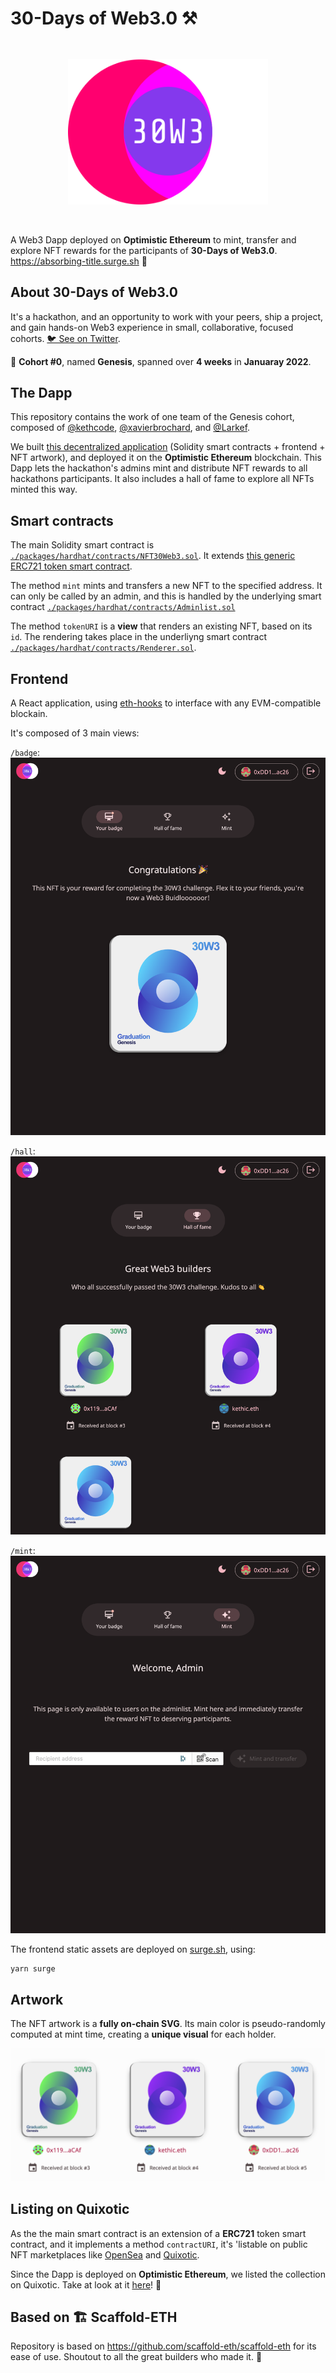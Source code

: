 # 30-Days of Web3.0 ⚒️

<div width="100%" style="display: flex; justify-content: center; margin: 3rem;">
    <img width="320px" aria-label="30-Days of Web3.0 Logo" src="./packages/react-app/src/illustrations/Logo.svg">
    </a>
</div>

A Web3 Dapp deployed on **Optimistic Ethereum** to mint, transfer and explore NFT rewards for the participants of **30-Days of Web3.0**. https://absorbing-title.surge.sh 👀

## About 30-Days of Web3.0

It's a hackathon, and an opportunity to work with your peers, ship a project, and gain hands-on Web3 experience in small, collaborative, focused cohorts. [🐦 See on Twitter](https://twitter.com/wslyvh/status/1472955969151848456?s=20&t=wyKcY1i61E7gKqr6kwS7Ow).

📅 **Cohort #0**, named **Genesis**, spanned over **4 weeks** in **Januaray 2022**.

## The Dapp

This repository contains the work of one team of the Genesis cohort, composed of [@kethcode](https://github.com/kethcode), [@xavierbrochard](https://github.com/xavierbrochard), and [@Larkef](https://github.com/Larkef).

We built [this decentralized application](https://absorbing-title.surge.sh) (Solidity smart contracts + frontend + NFT artwork), and deployed it on the **Optimistic Ethereum** blockchain. This Dapp lets the hackathon's admins mint and distribute NFT rewards to all hackathons participants. It also includes a hall of fame to explore all NFTs minted this way.

## Smart contracts

The main Solidity smart contract is [`./packages/hardhat/contracts/NFT30Web3.sol`](./packages/hardhat/contracts/NFT30Web3.sol). It extends [this generic ERC721 token smart contract](./packages/hardhat/contracts/ERC721_Solmate_Hooked.sol).

The method `mint` mints and transfers a new NFT to the specified address. It can only be called by an admin, and this is handled by the underlying smart contract [`./packages/hardhat/contracts/Adminlist.sol`](./packages/hardhat/contracts/Adminlist.sol)

The method `tokenURI` is a **view** that renders an existing NFT, based on its `id`. The rendering takes place in the underliyng smart contract [`./packages/hardhat/contracts/Renderer.sol`](./packages/hardhat/contracts/Renderer.sol).

## Frontend

A React application, using [eth-hooks](https://www.npmjs.com/package/eth-hooks) to interface with any EVM-compatible blockain.

It's composed of 3 main views:

`/badge`:
![View badge](./docs/badge.png)

`/hall`:
![View hall of fame](./docs/hall.png)

`/mint`:
![View mint](./docs/mint.png)

The frontend static assets are deployed on [surge.sh](https://surge.sh), using:

```shell
yarn surge
```

## Artwork

The NFT artwork is a **fully on-chain SVG**. Its main color is pseudo-randomly computed at mint time, creating a **unique visual** for each holder.

![Gallery](./docs/gallery.png)

## Listing on Quixotic

As the the main smart contract is an extension of a **ERC721** token smart contract, and it implements a method `contractURI`, it's 'listable on public NFT marketplaces like [OpenSea](https://opensea.io/) and [Quixotic](https://quixotic.io).

Since the Dapp is deployed on **Optimistic Ethereum**, we listed the collection on Quixotic. Take at look at it [here](https://quixotic.io/collection/opt/0x708BDC19f78461a3dC6b630d695E465be29B80f5)! 👀

## Based on 🏗 Scaffold-ETH

Repository is based on https://github.com/scaffold-eth/scaffold-eth for its ease of use. Shoutout to all the great builders who made it. 🎩
